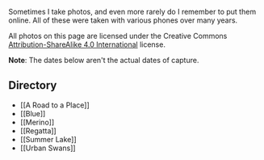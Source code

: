 
Sometimes I take photos, and even more rarely do I remember to put them online. All of these were taken with various phones over many years.

All photos on this page are licensed under the Creative Commons [Attribution-ShareAlike 4.0 International](http://creativecommons.org/licenses/by-sa/4.0/) license.

**Note**: The dates below aren't the actual dates of capture.

## Directory

- [[A Road to a Place]]
- [[Blue]]
- [[Merino]]
- [[Regatta]]
- [[Summer Lake]]
- [[Urban Swans]]